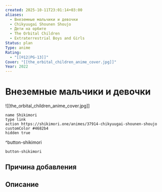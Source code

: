 ```yaml
---
created: 2025-10-11T23:01:14+03:00
aliases:
  - Внеземные мальчики и девочки
  - Chikyuugai Shounen Shoujo
  - Дети на орбите
  - The Orbital Children
  - Extraterrestrial Boys and Girls
Status: plan
Type: anime
Rating:
  - "[[®️12|PG-13]]"
Cover: "[[the_orbital_children_anime_cover.jpg]]"
Year: 2022
---
```


# Внеземные мальчики и девочки

![[the_orbital_children_anime_cover.jpg]]



```button
name Shikimori
type link
action https://shikimori.one/animes/37914-chikyuugai-shounen-shoujo
customColor #4682b4
hidden true
```
^button-shikimori





`button-shikimori`

## Причина добавления




## Описание


